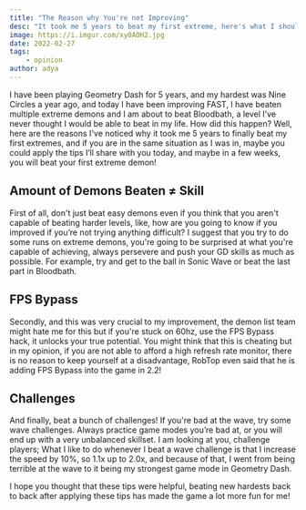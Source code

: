 ```yaml
---
title: "The Reason why You're not Improving"
desc: "It took me 5 years to beat my first extreme, here's what I should of done differently"
image: https://i.imgur.com/xy0AOH2.jpg
date: 2022-02-27
tags:
    - opinion
author: adya
---
```


I have been playing Geometry Dash for 5 years, and my hardest was Nine Circles a year ago, and today I have been improving FAST, I have beaten multiple extreme demons and I am about to beat Bloodbath, a level I’ve never thought I would be able to beat in my life.
How did this happen? Well, here are the reasons I've noticed why it took me 5 years to finally beat my first extremes, and if you are in the same situation as I was in, maybe you could apply the tips I’ll share with you today, and maybe in a few weeks, you will beat your first extreme demon!

## Amount of Demons Beaten ≠ Skill
First of all, don't just beat easy demons even if you think that you aren't capable of beating harder levels, like, how are you going to know if you improved if you’re not trying anything difficult? I suggest that you try to do some runs on extreme demons, you're going to be surprised at what you're capable of achieving, always persevere and push your GD skills as much as possible. For example, try and get to the ball in Sonic Wave or beat the last part in Bloodbath.

## FPS Bypass
Secondly, and this was very crucial to my improvement, the demon list team might hate me for this but if you're stuck on 60hz, use the FPS Bypass hack, it unlocks your true potential. You might think that this is cheating but in my opinion, if you are not able to afford a high refresh rate monitor, there is no reason to keep yourself at a disadvantage, RobTop even said that he is adding FPS Bypass into the game in 2.2!

## Challenges
And finally, beat a bunch of challenges! If you're bad at the wave, try some wave challenges. Always practice game modes you’re bad at, or you will end up with a very unbalanced skillset. I am looking at you, challenge players; What I like to do whenever I beat a wave challenge is that I increase the speed by 10%, so 1.1x up to 2.0x, and because of that, I went from being terrible at the wave to it being my strongest game mode in Geometry Dash.

I hope you thought that these tips were helpful, beating new hardests back to back after applying these tips has made the game a lot more fun for me!
